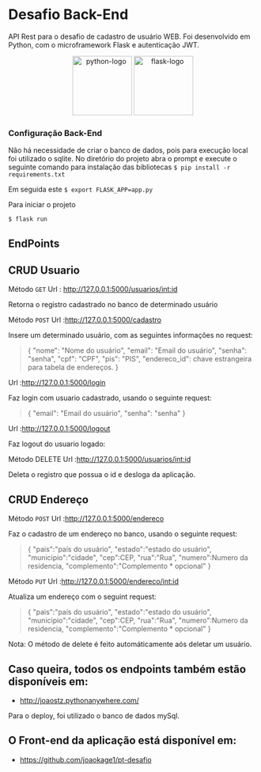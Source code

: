 # Desafio Back-End

API Rest para o desafio de cadastro de usuário WEB. Foi desenvolvido em Python, com o microframework Flask e autenticação JWT.

<p align="center">
  <img src="https://cdn.worldvectorlogo.com/logos/python-5.svg" alt="python-logo" width="120px" height="120px"/>
  <img src="https://cdn.icon-icons.com/icons2/2389/PNG/512/flask_logo_icon_145276.png" alt="flask-logo" width="120px" height="120px"/>
</p>

### Configuração Back-End

Não há necessidade de criar o banco de dados, pois para execução local foi utilizado o sqlite.
No diretório do projeto abra o prompt e execute o seguinte comando para instalação das bibliotecas
`$ pip install -r requirements.txt`

Em seguida este
`$ export FLASK_APP=app.py  `

Para iniciar o projeto

`$ flask run`

## EndPoints
## CRUD Usuario
Método `GET`
Url : http://127.0.0.1:5000/usuarios/<int:id>

Retorna o registro cadastrado no banco de determinado usuário

Método `POST`
Url :http://127.0.0.1:5000/cadastro

Insere um determinado usuário, com as seguintes informações no request:

>{
    "nome": "Nome do usuário",
    "email": "Email do usuário",
    "senha": "senha",
    "cpf": "CPF",
    "pis": "PIS",
    "endereco_id": chave estrangeira para tabela de endereços.
}

Url :http://127.0.0.1:5000/login

Faz login com usuario cadastrado, usando o seguinte request:

>{
    "email": "Email do usuário",
    "senha": "senha"
}

Url :http://127.0.0.1:5000/logout

Faz logout do usuario logado:

Método DELETE
Url :http://127.0.0.1:5000/usuarios/<int:id>

Deleta o registro que possua o id e desloga da aplicação.

## CRUD Endereço
Método `POST`
Url :http://127.0.0.1:5000/endereco

Faz o cadastro de um endereço no banco, usando o seguinte request:

>{
    "pais":"país do usuário",
    "estado":"estado do usuário",
    "municipio":"cidade",
    "cep":CEP,
    "rua":"Rua",
    "numero":Numero da residencia,
    "complemento":"Complemento * opcional"
}

Método `PUT`
Url :http://127.0.0.1:5000/endereco/<int:id>

Atualiza um endereço com o seguint request:
>{
    "pais":"país do usuário",
    "estado":"estado do usuário",
    "municipio":"cidade",
    "cep":CEP,
    "rua":"Rua",
    "numero":Numero da residencia,
    "complemento":"Complemento * opcional"
}

Nota: O método de delete é feito automáticamente aós deletar um usuário.

## Caso queira, todos os endpoints também estão disponíveis em:
- http://joaostz.pythonanywhere.com/

Para o deploy, foi utilizado o banco de dados mySql.

## O Front-end da aplicação está disponível em:
- https://github.com/joaokage1/pt-desafio

